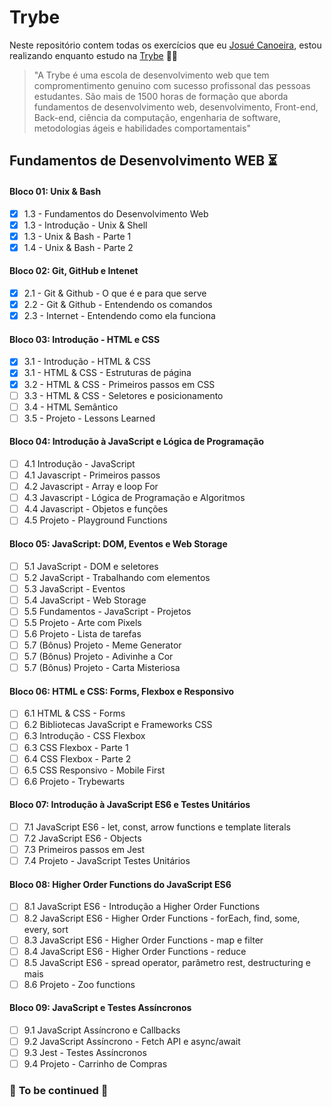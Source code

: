 # Trybe

Neste repositório contem todas os exercícios que eu [Josué Canoeira](https://www.linkedin.com/in/josu%C3%A9-canoeira-20775a219/), estou realizando enquanto estudo na [Trybe](https://www.betrybe.com/) :rocket::green_heart:

> "A Trybe é uma escola de desenvolvimento web que tem compromentimento genuino com sucesso profissonal das pessoas estudantes. São mais de 1500 horas de formação que aborda fundamentos de desenvolvimento web, desenvolvimento, Front-end, Back-end, ciência da computação, engenharia de software, metodologias ágeis e habilidades comportamentais"

## Fundamentos de Desenvolvimento WEB :hourglass_flowing_sand:

#### Bloco 01: Unix & Bash

- [x] 1.3 - Fundamentos do Desenvolvimento Web
- [x] 1.3 - Introdução - Unix & Shell
- [x] 1.3 - Unix & Bash - Parte 1
- [x] 1.4 - Unix & Bash - Parte 2

#### Bloco 02: Git, GitHub e Intenet

- [x] 2.1 - Git & Github - O que é e para que serve
- [x] 2.2 - Git & Github - Entendendo os comandos
- [x] 2.3 - Internet - Entendendo como ela funciona

#### Bloco 03: Introdução - HTML e CSS
- [x] 3.1 - Introdução - HTML & CSS
- [x] 3.1 - HTML & CSS - Estruturas de página
- [x] 3.2 - HTML & CSS - Primeiros passos em CSS
- [ ] 3.3 - HTML & CSS - Seletores e posicionamento
- [ ] 3.4 - HTML Semântico
- [ ] 3.5 - Projeto - Lessons Learned

#### Bloco 04: Introdução à JavaScript e Lógica de Programação

- [ ] 4.1 Introdução - JavaScript
- [ ] 4.1 Javascript - Primeiros passos
- [ ] 4.2 Javascript - Array e loop For
- [ ] 4.3 Javascript - Lógica de Programação e Algoritmos
- [ ] 4.4 Javascript - Objetos e funções
- [ ] 4.5 Projeto - Playground Functions

#### Bloco 05: JavaScript: DOM, Eventos e Web Storage
- [ ] 5.1 JavaScript - DOM e seletores
- [ ] 5.2 JavaScript - Trabalhando com elementos
- [ ] 5.3 JavaScript - Eventos
- [ ] 5.4 JavaScript - Web Storage
- [ ] 5.5 Fundamentos - JavaScript - Projetos
- [ ] 5.5 Projeto - Arte com Pixels
- [ ] 5.6 Projeto - Lista de tarefas
- [ ] 5.7 (Bônus) Projeto - Meme Generator
- [ ] 5.7 (Bônus) Projeto - Adivinhe a Cor
- [ ] 5.7 (Bônus) Projeto - Carta Misteriosa

#### Bloco 06: HTML e CSS: Forms, Flexbox e Responsivo
- [ ] 6.1 HTML & CSS - Forms
- [ ] 6.2 Bibliotecas JavaScript e Frameworks CSS
- [ ] 6.3 Introdução - CSS Flexbox
- [ ] 6.3 CSS Flexbox - Parte 1
- [ ] 6.4 CSS Flexbox - Parte 2
- [ ] 6.5 CSS Responsivo - Mobile First
- [ ] 6.6 Projeto - Trybewarts

#### Bloco 07: Introdução à JavaScript ES6 e Testes Unitários
- [ ] 7.1 JavaScript ES6 - let, const, arrow functions e template literals
- [ ] 7.2 JavaScript ES6 - Objects
- [ ] 7.3 Primeiros passos em Jest
- [ ] 7.4 Projeto - JavaScript Testes Unitários

#### Bloco 08: Higher Order Functions do JavaScript ES6
- [ ] 8.1 JavaScript ES6 - Introdução a Higher Order Functions
- [ ] 8.2 JavaScript ES6 - Higher Order Functions - forEach, find, some, every, sort
- [ ] 8.3 JavaScript ES6 - Higher Order Functions - map e filter
- [ ] 8.4 JavaScript ES6 - Higher Order Functions - reduce
- [ ] 8.5 JavaScript ES6 - spread operator, parâmetro rest, destructuring e mais
- [ ] 8.6 Projeto - Zoo functions

#### Bloco 09: JavaScript e Testes Assíncronos
- [ ] 9.1 JavaScript Assíncrono e Callbacks
- [ ] 9.2 JavaScript Assíncrono - Fetch API e async/await
- [ ] 9.3 Jest - Testes Assíncronos
- [ ] 9.4 Projeto - Carrinho de Compras

### :construction: **To be continued** :construction:

